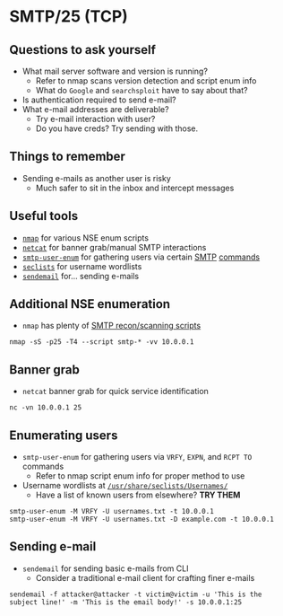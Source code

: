 # SMTP/25 (TCP) 

## Questions to ask yourself
  *  What mail server software and version is running?
      *  Refer to nmap scans version detection and script enum info
      *  What do `Google` and `searchsploit` have to say about that?
  *  Is authentication required to send e-mail?
  *  What e-mail addresses are deliverable?
      *  Try e-mail interaction with user?
      *  Do you have creds? Try sending with those.
   
## Things to remember
  *  Sending e-mails as another user is risky
      *  Much safer to sit in the inbox and intercept messages

## Useful tools
  *  [`nmap`](https://nmap.org/) for various NSE enum scripts
  *  [`netcat`](http://www.stearns.org/nc/) for banner grab/manual SMTP interactions
  *  [`smtp-user-enum`](https://pentestmonkey.net/tools/user-enumeration/smtp-user-enum) for gathering users via certain [SMTP](https://datatracker.ietf.org/doc/html/rfc5321#section-3.5) [commands](https://datatracker.ietf.org/doc/html/rfc5321#section-3.3)
  *  [`seclists`](https://github.com/danielmiessler/SecLists) for username wordlists
  *  [`sendemail`](http://caspian.dotconf.net/menu/Software/SendEmail/) for... sending e-mails

## Additional NSE enumeration
  *  `nmap` has plenty of [SMTP recon/scanning scripts](https://nmap.org/search/?q=smtp)

```
nmap -sS -p25 -T4 --script smtp-* -vv 10.0.0.1
```

## Banner grab
  *  `netcat` banner grab for quick service identification

```
nc -vn 10.0.0.1 25
```

## Enumerating users
  *  `smtp-user-enum` for gathering users via `VRFY`, `EXPN`, and `RCPT TO` commands
      *  Refer to nmap script enum info for proper method to use
  *  Username wordlists at [`/usr/share/seclists/Usernames/`](https://github.com/danielmiessler/SecLists/tree/master/Usernames)
      *  Have a list of known users from elsewhere? **TRY THEM**

```
smtp-user-enum -M VRFY -U usernames.txt -t 10.0.0.1
smtp-user-enum -M VRFY -U usernames.txt -D example.com -t 10.0.0.1
```

## Sending e-mail
  *  `sendemail` for sending basic e-mails from CLI
      *  Consider a traditional e-mail client for crafting finer e-mails

```
sendemail -f attacker@attacker -t victim@victim -u 'This is the subject line!' -m 'This is the email body!' -s 10.0.0.1:25
```
